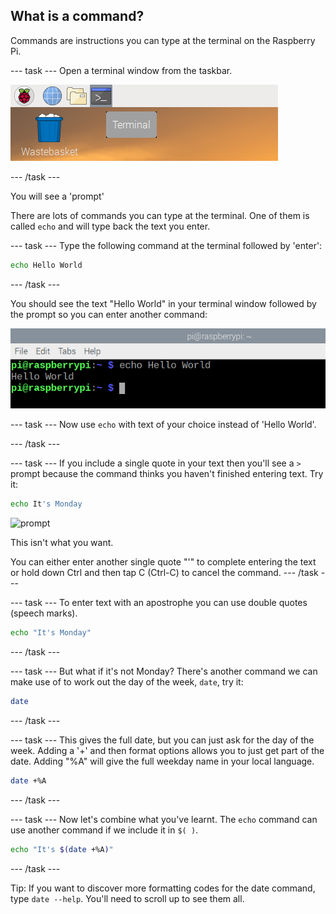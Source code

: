 ## What is a command?

Commands are instructions you can type at the terminal on the Raspberry Pi. 

--- task ---
Open a terminal window from the taskbar. 

![terminal icon](images/command-terminal.png)

--- /task ---

You will see a 'prompt'

There are lots of commands you can type at the terminal. One of them is called `echo` and will type back the text you enter. 

--- task ---
Type the following command at the terminal followed by 'enter':

```bash
echo Hello World
```
--- /task ---

You should see the text "Hello World" in your terminal window followed by the prompt so you can enter another command:

![Echo output](images/command-hello-world-output.png)

--- task ---
Now use `echo` with text of your choice instead of 'Hello World'. 

--- /task ---

--- task ---
If you include a single quote in your text then you'll see a `>` prompt because the command thinks you haven't finished entering text. Try it:

```bash
echo It's Monday
```

![prompt](images/command_prompt.png)

This isn't what you want.

You can either enter another single quote "'" to complete entering the text or hold down Ctrl and then tap C (Ctrl-C) to cancel the command. 
--- /task ---

--- task ---
To enter text with an apostrophe you can use double quotes (speech marks).

```bash
echo "It's Monday"
```

--- /task ---

--- task ---
But what if it's not Monday? There's another command we can make use of to work out the day of the week, `date`, try it: 

```bash
date
```
--- /task ---

--- task ---
This gives the full date, but you can just ask for the day of the week. Adding a '+' and then format options allows you to just get part of the date. Adding "%A" will give the full weekday name in your local language. 

```bash
date +%A
```
--- /task ---

--- task ---
Now let's combine what you've learnt. The `echo` command can use another command if we include it in `$( )`. 

```bash
echo "It's $(date +%A)"
```
--- /task ---

Tip: If you want to discover more formatting codes for the date command, type `date --help`. You'll need to scroll up to see them all.
